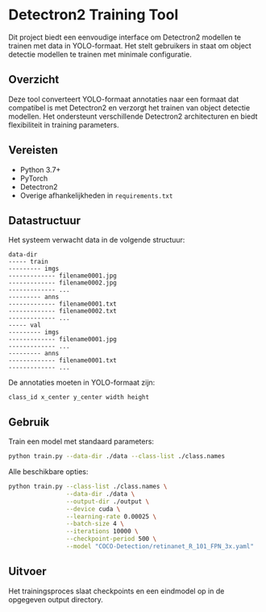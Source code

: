 # Detectron2 Training Tool

Dit project biedt een eenvoudige interface om Detectron2 modellen te trainen met data in YOLO-formaat. Het stelt gebruikers in staat om object detectie modellen te trainen met minimale configuratie.

## Overzicht

Deze tool converteert YOLO-formaat annotaties naar een formaat dat compatibel is met Detectron2 en verzorgt het trainen van object detectie modellen. Het ondersteunt verschillende Detectron2 architecturen en biedt flexibiliteit in training parameters.

## Vereisten

- Python 3.7+
- PyTorch
- Detectron2
- Overige afhankelijkheden in `requirements.txt`

## Datastructuur

Het systeem verwacht data in de volgende structuur:

```
data-dir
----- train
--------- imgs
------------- filename0001.jpg
------------- filename0002.jpg
------------- ...
--------- anns
------------- filename0001.txt
------------- filename0002.txt
------------- ...
----- val
--------- imgs
------------- filename0001.jpg
------------- ...
--------- anns
------------- filename0001.txt
------------- ...
```

De annotaties moeten in YOLO-formaat zijn:
```
class_id x_center y_center width height
```

## Gebruik

Train een model met standaard parameters:

```bash
python train.py --data-dir ./data --class-list ./class.names
```

Alle beschikbare opties:

```bash
python train.py --class-list ./class.names \
                --data-dir ./data \
                --output-dir ./output \
                --device cuda \
                --learning-rate 0.00025 \
                --batch-size 4 \
                --iterations 10000 \
                --checkpoint-period 500 \
                --model "COCO-Detection/retinanet_R_101_FPN_3x.yaml"
```

## Uitvoer

Het trainingsproces slaat checkpoints en een eindmodel op in de opgegeven output directory.
